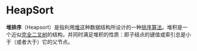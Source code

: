 # HeapSort

**堆排序**（Heapsort）是指利用[堆](https://zh.wikipedia.org/wiki/%E5%A0%86_(%E6%95%B0%E6%8D%AE%E7%BB%93%E6%9E%84))这种数据结构所设计的一种[排序算法](https://zh.wikipedia.org/wiki/%E6%8E%92%E5%BA%8F%E7%AE%97%E6%B3%95)。堆积是一个近似[完全二叉树](https://zh.wikipedia.org/wiki/%E4%BA%8C%E5%8F%89%E6%A0%91#.E4.BA.8C.E5.8F.89.E6.A0.91.E7.9A.84.E7.B1.BB.E5.9E.8B)的结构，并同时满足堆积的性质：即子结点的键值或索引总是小于（或者大于）它的父节点。
